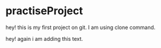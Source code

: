 # practiseProject

hey! this is my first project on git. I am using clone command.

hey! again i am adding this text.
